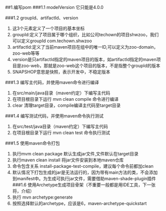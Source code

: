 ##1.编写pom
###1.1 modelVersion
它只能是4.0.0

###1.2 groupId、artifactId、version
1. 这3个元素定义了一个项目的基本坐标
2. groupId:定义了项目属于哪个组织，比如公司techown的项目shwzoo，我们可以定义groupId com.techown.shwzoo
3. artifactId:定义了当前maven项目在组中的唯一ID,可以定义为zoo-domain，zoo-web等等
4. version是只artifactId指定的maven项目的版本，如artifactId指定的maven项目是zoo-web，那就是zoo-web这个项目的版本，不是指整个groupId的版本
5. SNAPSHOP意思是快照，表示开发中，不稳定版本

###1.3 编写主代码，并使用maven命令进行编译
1. 在src/main/java目录（maven约定）下编写主代码
2. 在项目根目录下运行 mvn clean compile 命令进行编译
3. clear 清理target目录，compile编译主代码至target目录

###1.4 编写测试代码，并使用maven命令执行测试
1. 在src/test/java目录（maven约定）下编写主代码
2. 在项目根目录下运行 mvn clean test 命令执行测试

###1.5 使用maven命令打包
1. 执行mvm clean package 默认生成jar文件,文件默认在target目录
2. 执行maven clean install 将jar文件安装到本地maven仓库
3. 命令包含关系 install-package-test-compile，建议每个命令前都加clean
4. 默认情况下打包生成的jar是无法运行的，因为带有main方法的类，不会添加到manifest中。为生成可执行jar文件，需要借助maven-shade-plugin插件
###1.6 使用Archetype生成项目骨架（不重要一般都是用IDE工具，下一张将，介绍）
1. 执行 mvn archetype:generate
2. 按照选择默认的archetype，应该是6，maven-archetype-quickstart
